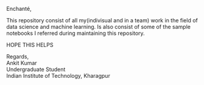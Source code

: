 Enchanté,

This repository consist of all my(indivisual and in a team) work in the field of data science and machine learning.
Is also consist of some of the sample notebooks I referred during maintaining this repository.

HOPE THIS HELPS                                                                                                                             

Regards,                                                                                                                                   
Ankit Kumar                                                                                                                               
Undergraduate Student                                                                                                                     
Indian Institute of Technology, Kharagpur
